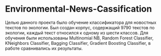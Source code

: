 # Environmental-News-Cassification
Целью данного проекта было обучение классификатора для новостных текстов по экологии. Был создан корпус, содержащий 9790 текстов по экологии, каждый текст относился к одному из шести классов. Для обучения были использованы Multinomial NB, Random Forest Classifier, KNeighbors Classifier, Bagging Classifier, Gradient Boosting Classifier, в работе сравнивались их результаты. 




